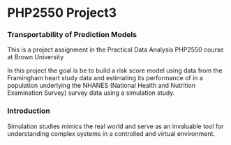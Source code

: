 # PHP2550 Project3
### Transportability of Prediction Models
 This is a project assignment in the Practical Data Analysis PHP2550 course at Brown University
 
 In this project the goal is be to build a risk score model using data from the Framingham heart study data and estimating its performance of in a population underlying the NHANES (National Health and Nutrition Examination Survey) survey data using a simulation study. 
### Introduction
Simulation studies mimics the real world and serve as an invaluable tool for understanding complex systems
in a controlled and virtual environment. 
